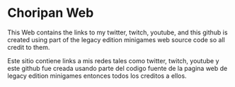 # Choripan Web
This Web contains the links to my twitter, twitch, youtube, and this github
is created using part of the legacy edition minigames web source code 
so all credit to them.

Este sitio contiene links a mis redes tales como twitter, twitch, youtube y este github
fue creada usando parte del codigo fuente de la pagina web de legacy edition minigames 
entonces todos los creditos a ellos.